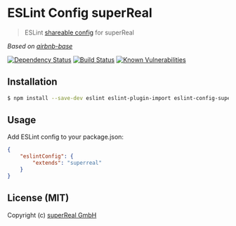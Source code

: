 # ESLint Config superReal
> ESLint [shareable config](http://eslint.org/docs/developer-guide/shareable-configs) for superReal 

_Based on [airbnb-base](https://www.npmjs.com/package/eslint-config-airbnb-base)_

[![Dependency Status](https://david-dm.org/superReal/eslint-config-superreal.svg)](https://david-dm.org/superReal/eslint-config-superreal)
[![Build Status](https://travis-ci.org/superReal/eslint-config-superreal.svg?branch=master)](https://travis-ci.org/superReal/eslint-config-superreal)
[![Known Vulnerabilities](https://snyk.io/test/github/superReal/eslint-config-superreal/badge.svg)](https://snyk.io/test/github/superReal/eslint-config-superreal)

## Installation
    
```bash
$ npm install --save-dev eslint eslint-plugin-import eslint-config-superreal
```

## Usage

Add ESLint config to your package.json:

```json
{
    "eslintConfig": {
        "extends": "superreal"
    }
}
```



## License (MIT)
Copyright (c) [superReal GmbH](http://www.superreal.de)
